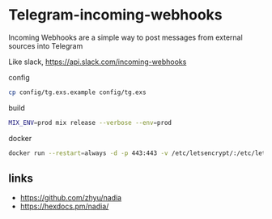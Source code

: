 # Telegram-incoming-webhooks

Incoming Webhooks are a simple way to post messages from external sources into Telegram

Like slack, https://api.slack.com/incoming-webhooks

config

```bash
cp config/tg.exs.example config/tg.exs
```

build

```bash
MIX_ENV=prod mix release --verbose --env=prod
```

docker

```bash
docker run --restart=always -d -p 443:443 -v /etc/letsencrypt/:/etc/letsencrypt/ tg-webhooks:latest
```

## links

* https://github.com/zhyu/nadia
* https://hexdocs.pm/nadia/